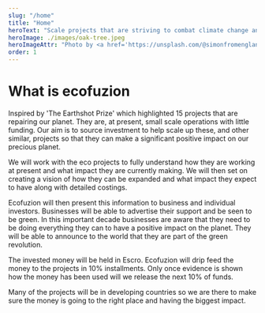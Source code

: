 ```yaml
---
slug: "/home"
title: "Home"
heroText: "Scale projects that are striving to combat climate change and ultimately repair the Earth."
heroImage: ./images/oak-tree.jpeg
heroImageAttr: "Photo by <a href='https://unsplash.com/@simonfromengland?utm_source=unsplash&utm_medium=referral&utm_content=creditCopyText'>Simon Wilkes</a> on <a href='https://unsplash.com/s/photos/oak-tree?utm_source=unsplash&utm_medium=referral&utm_content=creditCopyText'>Unsplash</a>"
order: 1
---
```


# What is ecofuzion 

Inspired by 'The Earthshot Prize' which highlighted 15 projects that are repairing our planet. They are, at present, small scale operations with little funding.
Our aim is to source investment to help scale up these, and other similar, projects so that they can make a significant positive impact on our precious planet.

We will work with the eco projects to fully understand how they are working at present and what impact they are currently making. We will then set on creating a vision of how they can be expanded and what impact they expect to have along with detailed costings.

Ecofuzion will then present this information to business and individual investors. Businesses will be able to advertise their support and be seen to be green. In this important decade businesses are aware that they need to be doing everything they can to have a positive impact on the planet. They will be able to announce to the world that they are part of the green revolution.

The invested money will be held in Escro. Ecofuzion will drip feed the money to the projects in 10% installments.  Only once evidence is shown how the money has been used will we release the next 10% of funds.

Many of the projects will be in developing countries so we are there to make sure the money is going to the right place and having the biggest impact. 